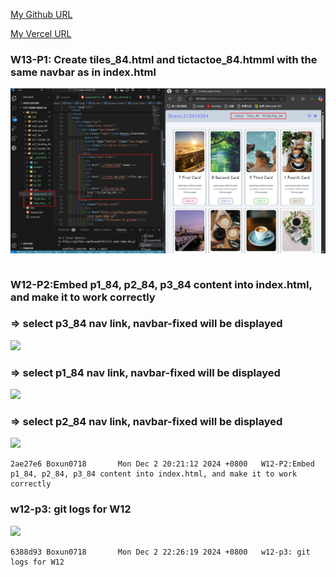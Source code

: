 [My Github URL](https://github.com/Boxun0718/1131-sweb-demo-84)

[My Vercel URL](https://1131-sweb-demo-84.vercel.app/)

### W13-P1: Create tiles_84.html and tictactoe_84.htmml with the same navbar as in index.html

![](w13-p1.png)

```

```

### W12-P2:Embed p1_84, p2_84, p3_84 content into index.html, and make it to work correctly

### => select p3_84 nav link, navbar-fixed will be displayed

![](w12-p2-1.png)

### => select p1_84 nav link, navbar-fixed will be displayed

![](w12-p2-2.png)

### => select p2_84 nav link, navbar-fixed will be displayed

![](w12-p2-3.png)

```
2ae27e6 Boxun0718       Mon Dec 2 20:21:12 2024 +0800   W12-P2:Embed p1_84, p2_84, p3_84 content into index.html, and make it to work correctly
```

### w12-p3: git logs for W12

![](w12-logs.png)

```
6388d93 Boxun0718       Mon Dec 2 22:26:19 2024 +0800   w12-p3: git logs for W12
```
